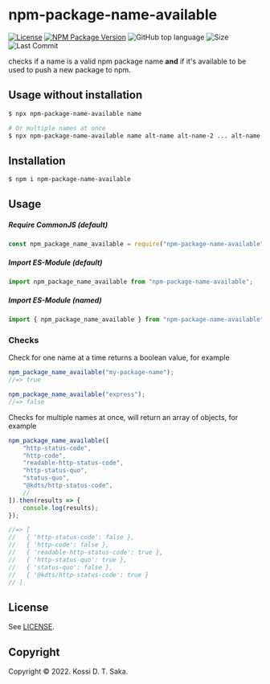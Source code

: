 # npm-package-name-available

[![License][license-image]][license-url] [![NPM Package Version][npm-image-version]][npm-url] ![GitHub top language][language-image] ![Size][size-image] ![Last Commit][commit-image]

checks if a name is a valid npm package name **and** if it's available to be used to push a new package to npm.

## Usage without installation

```sh
$ npx npm-package-name-available name

# Or multiple names at once
$ npx npm-package-name-available name alt-name alt-name-2 ... alt-name-n
```

## Installation

```bash
$ npm i npm-package-name-available
```

## Usage

##### Require CommonJS (default)

```js
const npm_package_name_available = require("npm-package-name-available");
```

##### Import ES-Module (default)

```js
import npm_package_name_available from "npm-package-name-available";
```

##### Import ES-Module (named)

```js
import { npm_package_name_available } from "npm-package-name-available";
```

### Checks

Check for one name at a time returns a boolean value, for example

```js
npm_package_name_available("my-package-name");
//=> true
```

```js
npm_package_name_available("express");
//=> false
```

Checks for multiple names at once, will return an array of objects, for example

```js
npm_package_name_available([
    "http-status-code",
    "http-code",
    "readable-http-status-code",
    "http-status-quo",
    "status-quo",
    "@kdts/http-status-code",
    //
]).then(results => {
    console.log(results);
});

//=> [
//   { 'http-status-code': false },
//   { 'http-code': false },
//   { 'readable-http-status-code': true },
//   { 'http-status-quo': true },
//   { 'status-quo': false },
//   { '@kdts/http-status-code': true }
// ]
```

## License

See [LICENSE][license-url].

## Copyright

Copyright &copy; 2022. Kossi D. T. Saka.

[npm-image-version]: https://img.shields.io/npm/v/intval.svg
[npm-image-downloads]: https://img.shields.io/npm/dm/intval.svg?color=purple
[npm-url]: https://npmjs.org/package/intval
[license-image]: https://img.shields.io/github/license/kossidts/intval
[license-url]: https://github.com/kossidts/intval/blob/master/LICENSE
[language-image]: https://img.shields.io/github/languages/top/kossidts/intval?color=yellow
[size-image]: https://img.shields.io/github/repo-size/kossidts/intval?color=light
[commit-image]: https://img.shields.io/github/last-commit/kossidts/intval
[actions-url]: https://github.com/kossidts/intval/actions
[workflow-image]: https://github.com/kossidts/intval/actions/workflows/node.js.yml/badge.svg
[workflow-image-2]: https://github.com/kossidts/intval/workflows/Node.js%20CI/badge.svg
